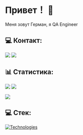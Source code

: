 #  Привет！ 👋
Меня зовут Герман, я QA Engineer

## 💻 Контакт:
[<img src="https://img.shields.io/badge/email-grey?style=for-the-badge&logo=Mail.Ru&logoColor=white" />](mailto:german@dolnikov.ru)
[<img src="https://img.shields.io/badge/Telegram-2CA5E0?style=for-the-badge&logo=telegram&logoColor=white" />](https://t.me/dolnikov)

<!-- Выбор логотипа ↑↑ https://github.com/simple-icons/simple-icons/blob/master/slugs.md --> 

## 📊 Статистика:

![](https://github-readme-stats.vercel.app/api?username=German-D&show_icons=true&locale=en&langs_count=8&card_width=320)
![](https://github-readme-stats.vercel.app/api/top-langs?username=German-D&layout=compact&langs_count=8&card_width=320)

<!-- Выбор темы ↑↑: https://github.com/anuraghazra/github-readme-stats/blob/master/themes/README.md --> 

![](https://github-readme-activity-graph.vercel.app/graph?username=German-D&theme=minimal)

<!-- Выбор темы ↑↑: https://github.com/Ashutosh00710/github-readme-activity-graph/blob/main/THEMES.md --> 

## 💻 Стек:

<a href="https://skillicons.dev">
  <img alt="Technologies" src="https://skillicons.dev/icons?i=html,git,cypress,docker,firebase,grafana,githubactions,gitlab,kafka,mongodb,postgres,postman,sublime,sentry,vscode," />
</a> 

<!-- Выбор иконок ↑↑ https://github.com/tandpfun/skill-icons#readme --> 

